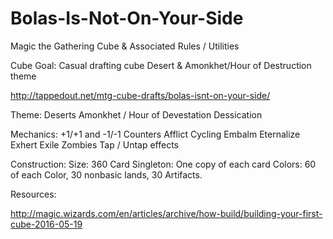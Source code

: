 # Bolas-Is-Not-On-Your-Side
Magic the Gathering Cube &amp; Associated Rules / Utilities

Cube Goal: Casual drafting cube
Desert & Amonkhet/Hour of Destruction theme

http://tappedout.net/mtg-cube-drafts/bolas-isnt-on-your-side/

Theme:
Deserts
Amonkhet / Hour of Devestation
Dessication


Mechanics:
+1/+1 and -1/-1 Counters
Afflict
Cycling
Embalm
Eternalize
Exhert
Exile
Zombies
Tap / Untap effects


Construction: 
Size: 360 Card 
Singleton: One copy of each card
Colors: 60 of each Color, 30 nonbasic lands, 30 Artifacts.

Resources:

http://magic.wizards.com/en/articles/archive/how-build/building-your-first-cube-2016-05-19
